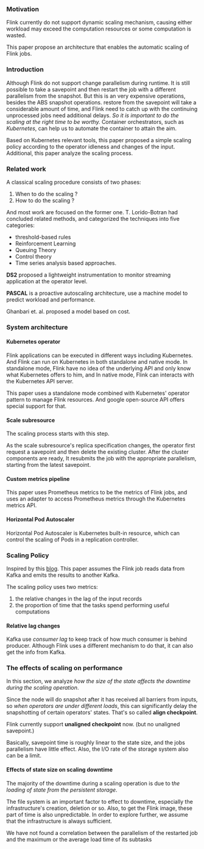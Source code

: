 ### Motivation

Flink currently do not support dynamic scaling mechanism, causing either workload may exceed the computation resources or some computation is wasted.

This paper propose an architecture that enables the automatic scaling of Flink jobs.

### Introduction

Although Flink do not support change parallelism during runtime. It is still possible to take a savepoint and then restart the job with a different parallelism from the snapshot. 
But this is an very expensive operations, besides the ABS snapshot operations. restore from the savepoint will take a considerable amount of time, and Flink need to catch up with the continuing unprocessed jobs need additional delays. *So it is important to do the scaling at the right time to be worthy.* Container orchestrators, such as *Kubernetes*, can help us to automate the container to attain the aim.

Based on Kubernetes relevant tools, this paper proposed a simple scaling policy according to the operator idleness and changes of the input. Additional, this paper analyze the scaling process. 

### Related work

A classical scaling procedure consists of two phases:

1. When to do the scaling ?
2. How to do the scaling ?

And most work are focused on the former one. T. Lorido-Botran  had concluded related methods, and categorized the techniques into five categories:

- threshold-based rules 
- Reinforcement Learning
- Queuing Theory
- Control theory
- Time series analysis based approaches.

**DS2**  proposed a lightweight instrumentation to monitor streaming application at the operator level.

**PASCAL** is a proactive autoscaling architecture, use a machine model to predict workload and performance.

Ghanbari et. al.  proposed a model based on cost.

### System architecture

#### Kubernetes operator

Flink applications can be executed in different ways including Kubernetes. And Flink can run on Kubernetes in both standalone and native mode. In standalone mode, Flink have no idea of the underlying API and only know what Kubernetes offers to him, and In native mode, Flink can interacts with the Kubernetes API server.

This paper uses a standalone mode combined with Kubernetes' operator pattern to manage Flink resources. And google open-source API offers special support for that.

#### Scale subresource

The scaling process starts with this step.

As the scale subresource's replica specification changes, the operator first request a savepoint and then delete the existing cluster. After the cluster components are ready, It resubmits the job with the appropriate parallelism, starting from the latest savepoint.

#### Custom metrics pipeline

This paper uses Prometheus metrics to be the metrics of Flink jobs, and uses an adapter to access Prometheus metrics through the Kubernetes metrics API.

#### Horizontal Pod Autoscaler

Horizontal Pod Autoscaler  is Kubernetes built-in resource, which can control the scaling of Pods in a replication controller.

### Scaling Policy

Inspired by this [blog](https://www.ververica.com/blog/autoscaling-apache-flink-with-ververica-platform-autopilot). This paper assumes the Flink job reads data from Kafka and emits the results to another Kafka.

The scaling policy uses two metrics:

1. the relative changes in the lag of the input records
2. the proportion of time that the tasks spend performing useful computations

#### Relative lag changes
Kafka use *consumer lag* to keep track of how much consumer is behind producer.
Although Flink uses a different mechanism to do that, it can also get the info from Kafka. 


### The effects of scaling on performance
In this section, we analyze *how the size of the state affects the downtime during the scaling operation*.  

Since the node will do snapshot after it has received all barriers from inputs, so *when operators are under different loads*, this can significantly delay the snapshotting of certain operators' states. That's so called **align checkpoint**.

Flink currently support **unaligned checkpoint** now. (but no unaligned savepoint.)

Basically, savepoint time is roughly linear to the state size, and the jobs parallelism have little effect.
Also, the I/O rate of the storage system also can be a limit.

#### Effects of state size on scaling downtime

The majority of the downtime during a scaling operation is due to t*he loading of state from the persistent storage*.  

The file system is an important factor to effect to downtime, especially the infrastructure's creation, deletion or so. Also, to get the Flink image, these part of time is also unpredictable. In order to explore further, we assume that the infrastructure is always sufficient.

We have not found a correlation between the parallelism of the restarted job and the maximum or the average load time of its subtasks  
